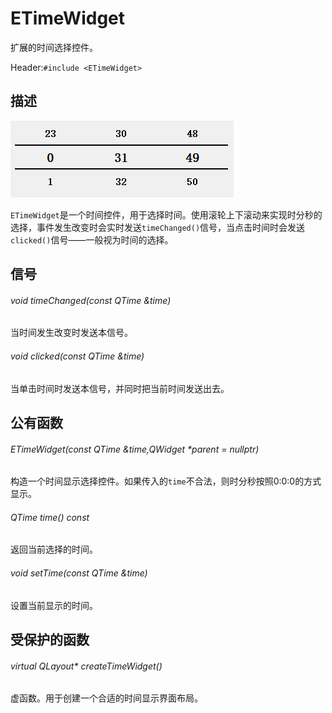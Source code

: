 # ETimeWidget

扩展的时间选择控件。

Header:`#include <ETimeWidget>`

## 描述

![](images/ETimeWidget.png)

`ETimeWidget`是一个时间控件，用于选择时间。使用滚轮上下滚动来实现时分秒的选择，事件发生改变时会实时发送`timeChanged()`信号，当点击时间时会发送`clicked()`信号——一般视为时间的选择。

## 信号

###### void timeChanged(const QTime &time)

当时间发生改变时发送本信号。

###### void clicked(const QTime &time)

当单击时间时发送本信号，并同时把当前时间发送出去。

## 公有函数

###### ETimeWidget(const QTime &time,QWidget *parent = nullptr)

构造一个时间显示选择控件。如果传入的`time`不合法，则时分秒按照0:0:0的方式显示。

###### QTime time() const

返回当前选择的时间。

###### void setTime(const QTime &time)

设置当前显示的时间。

## 受保护的函数

###### virtual QLayout* createTimeWidget()

虚函数。用于创建一个合适的时间显示界面布局。